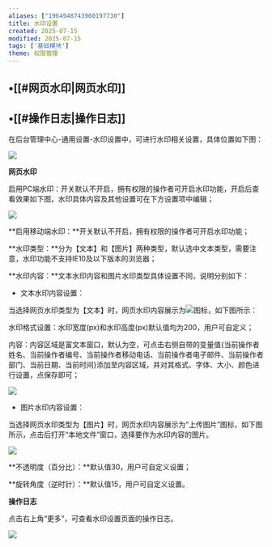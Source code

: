 ```yaml
---
aliases: ["1964948743960197730"]
title: 水印设置
created: 2025-07-15
modified: 2025-07-15
tags: ['基础模块']
theme: 权限管理
---
```


## •[[#网页水印|网页水印]]

## •[[#操作日志|操作日志]]

在后台管理中心-通用设置-水印设置中，可进行水印相关设置，具体位置如下图：

![](bb1cb9834ee1622e2c1ea7e81d13440f.jpg)

**网页水印**

启用PC端水印：开关默认不开启，拥有权限的操作者可开启水印功能，开启后查看效果如下图，水印具体内容及其他设置可在下方设置项中编辑；

![](f56b456f89cf2b3d3a436126e2176be4.jpg)

**启用移动端水印：**开关默认不开启，拥有权限的操作者可开启水印功能；

**水印类型：**分为【文本】和【图片】两种类型，默认选中文本类型，需要注意，水印功能不支持IE10及以下版本的浏览器；

**水印内容：**文本水印内容和图片水印类型具体设置不同，说明分别如下：

- 文本水印内容设置：

当选择网页水印类型为【文本】时，网页水印内容展示为![](63251a237eda48ace4fc3effe3c980a2.jpg)图标，如下图所示：

水印格式设置：水印宽度(px)和水印高度(px)默认值均为200，用户可自定义；

内容：内容区域是富文本窗口，默认为空，可点击右侧自带的变量值{当前操作者姓名、当前操作者编号、当前操作者移动电话、当前操作者电子邮件、当前操作者部门、当前日期、当前时间}添加至内容区域，并对其格式、字体、大小、颜色进行设置，点保存即可；

![](2dd0034033ae28910f70c8ee8c3e94ce.jpg)

- 图片水印内容设置：

当选择网页水印类型为【图片】时，网页水印内容展示为“上传图片”图标，如下图所示，点击后打开“本地文件”窗口，选择要作为水印内容的图片。

![](bda9ad0e1d78e14a0a7580727e77cbf7.jpg)

**不透明度（百分比）：**默认值30，用户可自定义设置；

**旋转角度（逆时针）：**默认值15，用户可自定义设置。

**操作日志**

点击右上角“更多”，可查看水印设置页面的操作日志。

![](6f06c097d00f2ad8ad3940b8425f11ef.jpg)